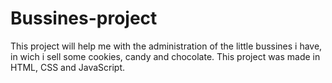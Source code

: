 # Bussines-project
This project will help me with the administration of the little bussines i have, in wich i sell some cookies, candy and chocolate. This project was made in HTML, CSS and JavaScript.
